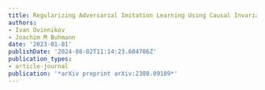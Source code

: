 ```yaml
---
title: Regularizing Adversarial Imitation Learning Using Causal Invariance
authors:
- Ivan Ovinnikov
- Joachim M Buhmann
date: '2023-01-01'
publishDate: '2024-08-02T11:14:23.604706Z'
publication_types:
- article-journal
publication: '*arXiv preprint arXiv:2308.09189*'
---
```

